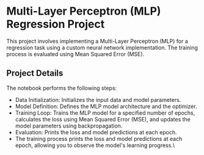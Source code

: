 # Multi-Layer Perceptron (MLP) Regression Project
This project involves implementing a Multi-Layer Perceptron (MLP) for a regression task using a custom neural network implementation. The training process is evaluated using Mean Squared Error (MSE).
## Project Details
The notebook performs the following steps:

- Data Initialization: Initializes the input data and model parameters.
- Model Definition: Defines the MLP model architecture and the optimizer.
- Training Loop: Trains the MLP model for a specified number of epochs, calculates the loss using Mean Squared Error (MSE), and updates the model parameters using backpropagation.
- Evaluation: Prints the loss and model predictions at each epoch.
- The training process prints the loss and model predictions at each epoch, allowing you to observe the model's learning progress.\
